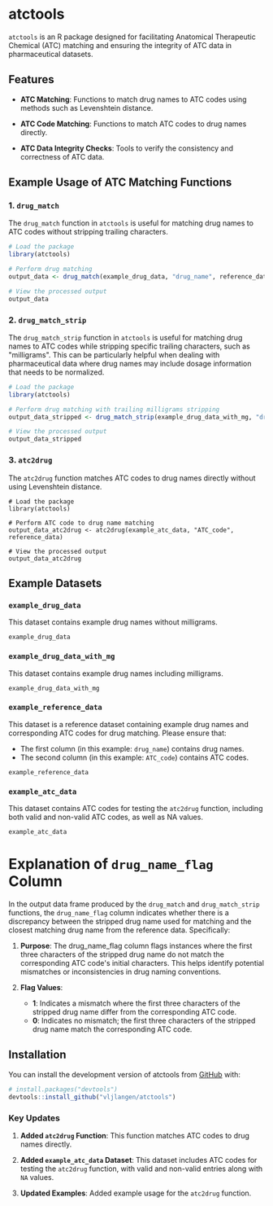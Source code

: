 
# atctools

`atctools` is an R package designed for facilitating Anatomical Therapeutic Chemical (ATC) matching and ensuring the integrity of ATC data in pharmaceutical datasets.

## Features

- **ATC Matching**: Functions to match drug names to ATC codes using methods such as Levenshtein distance.
  
- **ATC Code Matching**: Functions to match ATC codes to drug names directly.

- **ATC Data Integrity Checks**: Tools to verify the consistency and correctness of ATC data.


## Example Usage of ATC Matching Functions

### 1. `drug_match`

The `drug_match` function in `atctools` is useful for matching drug names to ATC codes without stripping trailing characters.

```r
# Load the package
library(atctools)

# Perform drug matching
output_data <- drug_match(example_drug_data, "drug_name", reference_data)

# View the processed output
output_data

```

### 2. `drug_match_strip`

The `drug_match_strip` function in `atctools` is useful for matching drug names to ATC codes while stripping specific trailing characters, such as "milligrams". This can be particularly helpful when dealing with pharmaceutical data where drug names may include dosage information that needs to be normalized.

```r
# Load the package
library(atctools)

# Perform drug matching with trailing milligrams stripping
output_data_stripped <- drug_match_strip(example_drug_data_with_mg, "drug_name", reference_data)

# View the processed output
output_data_stripped

```


### 3. `atc2drug`

The `atc2drug` function matches ATC codes to drug names directly without using Levenshtein distance.

```
# Load the package
library(atctools)

# Perform ATC code to drug name matching
output_data_atc2drug <- atc2drug(example_atc_data, "ATC_code", reference_data)

# View the processed output
output_data_atc2drug

```

## Example Datasets


### `example_drug_data`

This dataset contains example drug names without milligrams.

```
example_drug_data
```

### `example_drug_data_with_mg`

This dataset contains example drug names including milligrams.

```
example_drug_data_with_mg
```

### `example_reference_data`

This dataset is a reference dataset containing example drug names and corresponding ATC codes for drug matching. Please ensure that:

- The first column (in this example: `drug_name`) contains drug names.
- The second column (in this example: `ATC_code`) contains ATC codes.

```
example_reference_data
```

### `example_atc_data`

This dataset contains ATC codes for testing the `atc2drug` function, including both valid and non-valid ATC codes, as well as NA values.

```
example_atc_data
```



# Explanation of `drug_name_flag` Column

In the output data frame produced by the `drug_match` and `drug_match_strip` functions, the `drug_name_flag` column indicates whether there is a discrepancy between the stripped drug name used for matching and the closest matching drug name from the reference data. Specifically:

1. **Purpose**: The drug_name_flag column flags instances where the first three characters of the stripped drug name do not match the corresponding ATC code's initial characters. This helps identify potential mismatches or inconsistencies in drug naming conventions.

2. **Flag Values**:
   - **1**: Indicates a mismatch where the first three characters of the stripped drug name differ from the corresponding ATC code.
   - **0**: Indicates no mismatch; the first three characters of the stripped drug name match the corresponding ATC code.

## Installation

You can install the development version of atctools from [GitHub](https://github.com/) with:

``` r
# install.packages("devtools")
devtools::install_github("vljlangen/atctools")
```

### Key Updates

1. **Added `atc2drug` Function**: This function matches ATC codes to drug names directly.

2. **Added `example_atc_data` Dataset**: This dataset includes ATC codes for testing the `atc2drug` function, with valid and non-valid entries along with `NA` values.

3. **Updated Examples**: Added example usage for the `atc2drug` function.

